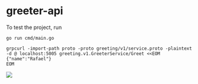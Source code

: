 # greeter-api
To test the project, run

```go run cmd/main.go```

```
grpcurl -import-path proto -proto greeting/v1/service.proto -plaintext -d @ localhost:5005 greeting.v1.GreeterService/Greet <<EOM
{"name":"Rafael"}
EOM
```

![](assets/example.png)
